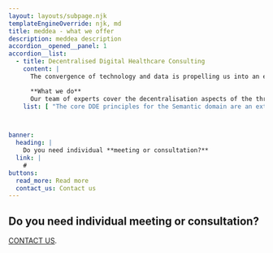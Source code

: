 ```yaml
---
layout: layouts/subpage.njk
templateEngineOverride: njk, md
title: meddea - what we offer
description: meddea description
accordion__opened__panel: 1
accordion__list:
  - title: Decentralised Digital Healthcare Consulting
    content: |
      The convergence of technology and data is propelling us into an era of instant access to information. Artificial Intelligence (AI) continues to broaden the realm of possibilities for purpose-based and insights-based services in the Health sector. “Data” is the life-blood behind new Quality of Life (QOL) advancements, bringing a deeper level of insight, knowledge, and value to Biotechnology and Pharmaceutical companies, healthcare professionals, and, most importantly, the patients themselves. Further fuelled by a growing mistrust in information technologies, we are witnessing the birth of a decentralisation movement where encrypted pairwise communication channels will ensure that Protected Health Information (PHI) is only accessible to intended recipients. These trusted relationships throughout the healthcare system will ultimately empower a Dynamic Data Economy (DDE).

      **What we do**
      Our team of experts cover the decentralisation aspects of the three core data domains of Semantic, Inputs, and Governance\:
    list: [ "The core DDE principles for the Semantic domain are an extension of the FAIR Principles, a set of guidelines to improve the Findability, Accessibility, Interoperability, and Reuse of digital objects. When the overall accuracy, completeness, and consistency of data objects and their relationships are deterministic, **objectual integrity** is achieved.", "The core DDE principles for the Inputs domain are an extension of the Principles of SSI, a set of guidelines intended to bring the highest level of event assurance to any digital authentication system to protect trust and foster a sense of safety and security among end-users. When the origin, accuracy, completeness, and consistency of data, including what happens to it and where it moves, is verifiable, **factual authenticity** is achieved.", "The core DDE principles for the Governance domain are an extension of the European Data Governance Act, a legislative proposal of the European Commission that aims to create a rules framework to facilitate data-sharing. Data veracity is how accurate or truthful the data is, including data quality and how trustworthy the data source, type, and processing are. When agreed by consensus, **consensual veracity** is achieved." ]



banner:
  heading: |
    Do you need individual **meeting or consultation?**
  link: |
    #
buttons:
  read_more: Read more
  contact_us: Contact us
---
```


## Do you need individual **meeting or consultation?**

[CONTACT US](#).
